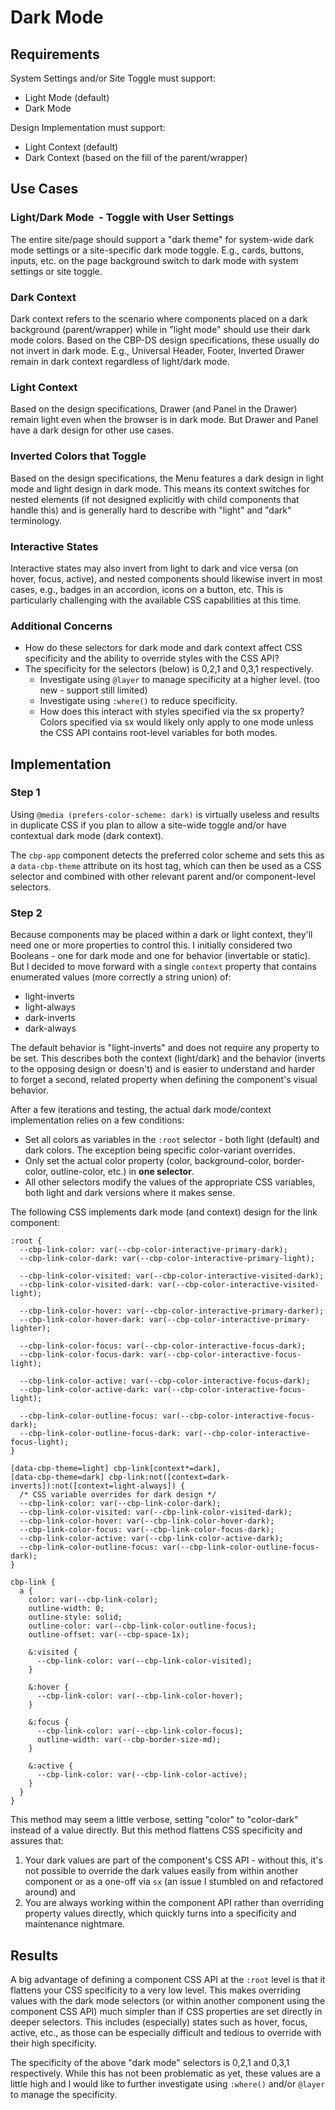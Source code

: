 # Dark Mode

## Requirements

System Settings and/or Site Toggle must support:

* Light Mode (default)
* Dark Mode

Design Implementation must support:

* Light Context (default)
* Dark Context (based on the fill of the parent/wrapper)

## Use Cases

### Light/Dark Mode  - Toggle with User Settings 

The entire site/page should support a "dark theme" for system-wide dark mode settings or a site-specific dark mode toggle. E.g., cards, buttons, inputs, etc. on the page background switch to dark mode with system settings or site toggle.

### Dark Context

Dark context refers to the scenario where components placed on a dark background (parent/wrapper) while in "light mode" should use their dark mode colors. Based on the CBP-DS design specifications, these usually do not invert in dark mode. E.g., Universal Header, Footer, Inverted Drawer remain in dark context regardless of light/dark mode.

### Light Context

Based on the design specifications, Drawer (and Panel in the Drawer) remain light even when the browser is in dark mode. But Drawer and Panel have a dark design for other use cases.

### Inverted Colors that Toggle

Based on the design specifications, the Menu features a dark design in light mode and light design in dark mode. This means its context switches for nested elements (if not designed explicitly with child components that handle this) and is generally hard to describe with "light" and "dark" terminology.

### Interactive States

Interactive states may also invert from light to dark and vice versa (on hover, focus, active), and nested components should likewise invert in most cases, e.g., badges in an accordion, icons on a button, etc. This is particularly challenging with the available CSS capabilities at this time.

### Additional Concerns

* How do these selectors for dark mode and dark context affect CSS specificity and the ability to override styles with the CSS API?
* The specificity for the selectors (below) is 0,2,1 and 0,3,1 respectively.
  * Investigate using `@layer` to manage specificity at a higher level. (too new - support still limited)
  * Investigate using `:where()` to reduce specificity.
  * How does this interact with styles specified via the sx property? Colors specified via sx would likely only apply to one mode unless the CSS API contains root-level variables for both modes.

## Implementation

### Step 1

Using `@media (prefers-color-scheme: dark)` is virtually useless and results in duplicate CSS if you plan to allow a site-wide toggle and/or have contextual dark mode (dark context).

The `cbp-app` component detects the preferred color scheme and sets this as a `data-cbp-theme` attribute on its host tag, which can then be used as a CSS selector and combined with other relevant parent and/or component-level selectors.

### Step 2

Because components may be placed within a dark or light context, they'll need one or more properties to control this. I initially considered two Booleans - one for dark mode and one for behavior (invertable or static). But l decided to move forward with a single `context` property that contains enumerated values (more correctly a string union) of:

* light-inverts
* light-always
* dark-inverts
* dark-always

The default behavior is "light-inverts" and does not require any property to be set. This describes both the context (light/dark) and the behavior (inverts to the opposing design or doesn't) and is easier to understand and harder to forget a second, related property when defining the component's visual behavior.

After a few iterations and testing, the actual dark mode/context implementation relies on a few conditions:

* Set all colors as variables in the `:root` selector - both light (default) and dark colors. The exception being specific color-variant overrides.
* Only set the actual color property (color, background-color, border-color, outline-color, etc.) in **one selector**.
* All other selectors modify the values of the appropriate CSS variables, both light and dark versions where it makes sense.

The following CSS implements dark mode (and context) design for the link component:

```
:root {
  --cbp-link-color: var(--cbp-color-interactive-primary-dark);
  --cbp-link-color-dark: var(--cbp-color-interactive-primary-light);

  --cbp-link-color-visited: var(--cbp-color-interactive-visited-dark);
  --cbp-link-color-visited-dark: var(--cbp-color-interactive-visited-light);

  --cbp-link-color-hover: var(--cbp-color-interactive-primary-darker);
  --cbp-link-color-hover-dark: var(--cbp-color-interactive-primary-lighter);

  --cbp-link-color-focus: var(--cbp-color-interactive-focus-dark);
  --cbp-link-color-focus-dark: var(--cbp-color-interactive-focus-light);

  --cbp-link-color-active: var(--cbp-color-interactive-focus-dark);
  --cbp-link-color-active-dark: var(--cbp-color-interactive-focus-light);

  --cbp-link-color-outline-focus: var(--cbp-color-interactive-focus-dark);
  --cbp-link-color-outline-focus-dark: var(--cbp-color-interactive-focus-light);
}

[data-cbp-theme=light] cbp-link[context*=dark],
[data-cbp-theme=dark] cbp-link:not([context=dark-inverts]):not([context=light-always]) {  
  /* CSS variable overrides for dark design */
  --cbp-link-color: var(--cbp-link-color-dark);
  --cbp-link-color-visited: var(--cbp-link-color-visited-dark);
  --cbp-link-color-hover: var(--cbp-link-color-hover-dark);
  --cbp-link-color-focus: var(--cbp-link-color-focus-dark);
  --cbp-link-color-active: var(--cbp-link-color-active-dark);
  --cbp-link-color-outline-focus: var(--cbp-link-color-outline-focus-dark);
}

cbp-link {
  a {
    color: var(--cbp-link-color);
    outline-width: 0;
    outline-style: solid;
    outline-color: var(--cbp-link-color-outline-focus);
    outline-offset: var(--cbp-space-1x);

    &:visited {
      --cbp-link-color: var(--cbp-link-color-visited);
    }
  
    &:hover {
      --cbp-link-color: var(--cbp-link-color-hover);
    }
    
    &:focus {
      --cbp-link-color: var(--cbp-link-color-focus);
      outline-width: var(--cbp-border-size-md);
    }

    &:active {
      --cbp-link-color: var(--cbp-link-color-active);
    } 
  }
}
```

This method may seem a little verbose, setting "color" to "color-dark" instead of a value directly. But this method flattens CSS specificity and assures that:

1) Your dark values are part of the component's CSS API - without this, it's not possible to override the dark values easily from within another component or as a one-off via `sx` (an issue I stumbled on and refactored around) and
2) You are always working within the component API rather than overriding property values directly, which quickly turns into a specificity and maintenance nightmare.


## Results

A big advantage of defining a component CSS API at the `:root` level is that it flattens your CSS specificity to a very low level. This makes overriding values with the dark mode selectors (or within another component using the component CSS API) much simpler than if CSS properties are set directly in deeper selectors. This includes (especially) states such as hover, focus, active, etc., as those can be especially difficult and tedious to override with their high specificity.

The specificity of the above "dark mode" selectors is 0,2,1 and 0,3,1 respectively. While this has not been problematic as yet, these values are a little high and I would like to further investigate using `:where()` and/or `@layer` to manage the specificity.